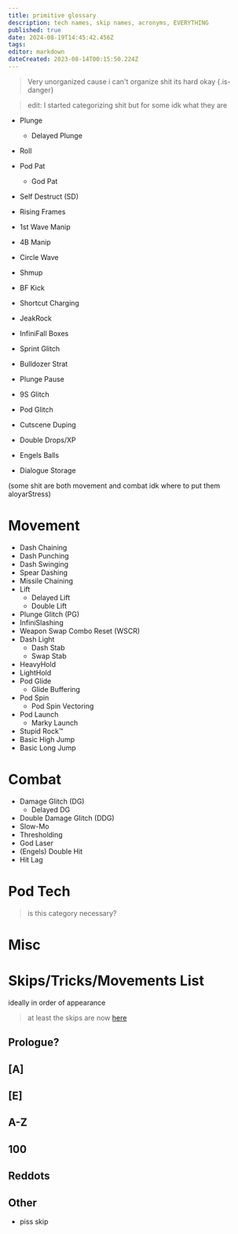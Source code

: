 ```yaml
---
title: primitive glossary
description: tech names, skip names, acronyms, EVERYTHING
published: true
date: 2024-08-19T14:45:42.456Z
tags: 
editor: markdown
dateCreated: 2023-08-14T00:15:50.224Z
---
```


> Very unorganized cause i can't organize shit its hard okay
{.is-danger}

> edit: I started categorizing shit but for some idk what they are

- Plunge
	- Delayed Plunge

- Roll




- Pod Pat
	- God Pat
- Self Destruct (SD)
- Rising Frames
- 1st Wave Manip
- 4B Manip
- Circle Wave
- Shmup

- BF Kick
- Shortcut Charging

- JeakRock
- InfiniFall Boxes
- Sprint Glitch
- Bulldozer Strat
- Plunge Pause
- 9S Glitch
- Pod Glitch
- Cutscene Duping
- Double Drops/XP

- Engels Balls
- Dialogue Storage




(some shit are both movement and combat idk where to put them aloyarStress)

# Movement
- Dash Chaining
- Dash Punching
- Dash Swinging
- Spear Dashing
- Missile Chaining
- Lift
	- Delayed Lift
	- Double Lift
- Plunge Glitch (PG)
- InfiniSlashing
- Weapon Swap Combo Reset (WSCR)
- Dash Light
	- Dash Stab
	- Swap Stab
- HeavyHold
- LightHold
- Pod Glide
	- Glide Buffering
- Pod Spin
	- Pod Spin Vectoring
- Pod Launch
	- Marky Launch
- Stupid Rock™
- Basic High Jump
- Basic Long Jump
# Combat
- Damage Glitch (DG)
	- Delayed DG
- Double Damage Glitch (DDG)
- Slow-Mo
- Thresholding
- God Laser
- (Engels) Double Hit
- Hit Lag
# Pod Tech
> is this category necessary?
# Misc


# Skips/Tricks/Movements List
ideally in order of appearance
> at least the skips are now [here](/stuff/skip-list)

## Prologue?
## [A]
## [E]
## A-Z
## 100
## Reddots
## Other
- piss skip